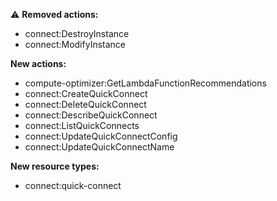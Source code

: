 :warning: **Removed actions:**

- connect:DestroyInstance
- connect:ModifyInstance

**New actions:**

- compute-optimizer:GetLambdaFunctionRecommendations
- connect:CreateQuickConnect
- connect:DeleteQuickConnect
- connect:DescribeQuickConnect
- connect:ListQuickConnects
- connect:UpdateQuickConnectConfig
- connect:UpdateQuickConnectName

**New resource types:**

- connect:quick-connect
